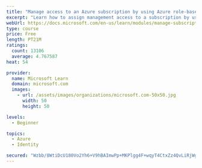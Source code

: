 ```yaml
---
title: "Manage access to an Azure subscription by using Azure role-based access control (RBAC)"
excerpt: "Learn how to assign management access to a subscription by using Azure role-based access control."
webUrl: https://docs.microsoft.com/en-us/learn/modules/manage-subscription-access-azure-rbac/
type: course
price: Free
length: PT21M
ratings:
  count: 13106
  average: 4.767587
heat: 54

provider:
  name: Microsoft Learn
  domain: microsoft.com
  images:
    - url: /assets/images/organizations/microsoft.com-50x50.jpg
      width: 50
      height: 50

levels:
  - Beginner

topics:
  - Azure
  - Identity

secured: "Wzbb/8WtiDcU180Vo2Yh6+V9hBAImwPp+MKPlgg4F+wqyT4CtxZz4QvLiRjWg2PVmG7VuTcmgsiJ6Rzv6s7vYuwOnFBKYb78dA8hOIK/ci2+wgdok8gxCmSMqHBnQ6f7rYtsx4kUDR6B50dabXAzfcq20i2LCGXR2rs59xElSrdGs/wX/u4cY15jVpWNqXyomn1T5p6nqCXK+TtzWrCQt+daS3D4gjeLfNOKlVA3Rnk6x7XXPjHf+/bHxyy/nBByijrndv84nZrzCw2xLtYBSxY73so2DECo5JTbRL7BPkIzK2Tw8kRJAoueRgpj+Xsg5eMHf0b4BU9Lg4OGJH+b1aDDwBTXFApxSKNLzKQh4TrMaofHg62oMVto6JpqOuIcWcVM7VHhlDivjIgIrNATULaJxjhmtrXNlVKb5mgay1bcnnLORCQkRAT17uLx0Dv3;MFftq9PXS2PFf4fcBDKkPQ=="
---
```


